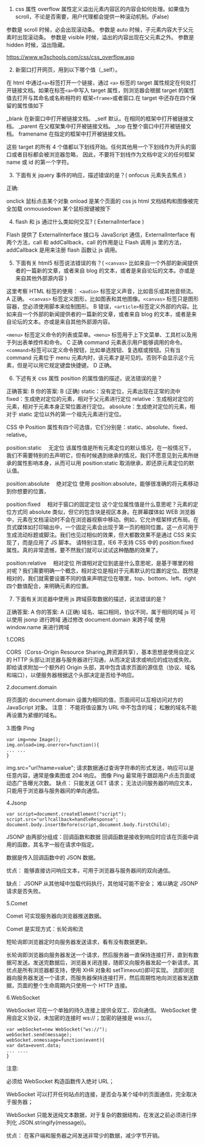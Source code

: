 1. css 属性 overflow 属性定义溢出元素内容区的内容会如何处理。如果值为 scroll，不论是否需要，用户代理都会提供一种滚动机制。(False)

参数是 scroll 时候，必会出现滚动条。
参数是 auto 时候，子元素内容大于父元素时出现滚动条。
参数是 visible 时候，溢出的内容出现在父元素之外。
参数是 hidden 时候，溢出隐藏。

https://www.w3schools.com/css/css_overflow.asp

2. 新窗口打开网页，用到以下哪个值（\_self）。

在 html 中通过`<a>`标签打开一个链接，通过 `<a>` 标签的 target 属性规定在何处打开链接文档。如果在标签`<a>`中写入 target 属性，则浏览器会根据 target 的属性值去打开与其命名或名称相符的 框架`<frame>`或者窗口.在 target 中还存在四个保留的属性值如下

\_blank 在新窗口中打开被链接文档。
\_self 默认。在相同的框架中打开被链接文档。
\_parent 在父框架集中打开被链接文档。
\_top 在整个窗口中打开被链接文档。
framename 在指定的框架中打开被链接文档。

这些 target 的所有 4 个值都以下划线开始。任何其他用一个下划线作为开头的窗口或者目标都会被浏览器忽略，
因此，不要将下划线作为文档中定义的任何框架 name 或 id 的第一个字符。

3. 下面有关 jquery 事件的响应，描述错误的是？(
   onfocus 元素失去焦点
   )

正确:

onclick 鼠标点击某个对象
onload 是某个页面的 css js html 文档结构和图像被完全加载
onmousedown 某个鼠标按键被按下

4. flash 和 js 通过什么类如何交互? (
   ExternalInterface
   )

Flash 提供了 ExternalInterface 接口与 JavaScript 通信，ExternalInterface 有两个方法，call 和 addCallback，call 的作用是让 Flash 调用 js 里的方法，addCallback 是用来注册 flash 函数让 js 调用。

5. 下面有关 html5 标签说法错误的有？(
   `<canvas>` 比如来自一个外部的新闻提供者的一篇新的文章，或者来自 blog 的文本，或者是来自论坛的文本。亦或是来自其他外部源内容
   )

这里考察 HTML 标签的使用：
`<audio>` 标签定义声音，比如音乐或其他音频流。 A 正确。
`<canvas>` 标签定义图形，比如图表和其他图像。`<canvas>` 标签只是图形容器，您必须使用脚本来绘制图形。 B 错误，`<article>`标签定义外部的内容。比如来自一个外部的新闻提供者的一篇新的文章，或者来自 blog 的文本，或者是来自论坛的文本。亦或是来自其他外部源内容。

`<menu>` 标签定义命令的列表或菜单。`<menu>` 标签用于上下文菜单、工具栏以及用于列出表单控件和命令。 C 正确
command 元素表示用户能够调用的命令。`<command>`标签可以定义命令按钮，比如单选按钮、复选框或按钮。只有当 command 元素位于 menu 元素内时，该元素才是可见的。否则不会显示这个元素，但是可以用它规定键盘快捷键。 D 正确。

6. 下述有关 css 属性 position 的属性值的描述，说法错误的是？

正确答案: B 你的答案: B (正确)
static：没有定位，元素出现在正常的流中
fixed：生成绝对定位的元素，相对于父元素进行定位
relative：生成相对定位的元素，相对于元素本身正常位置进行定位。
absolute：生成绝对定位的元素，相对于 static 定位以外的第一个祖先元素进行定位。

CSS 中 Position 属性有四个可选值，它们分别是：static、absolute、fixed、relative。

position:static 　无定位
该属性值是所有元素定位的默认情况，在一般情况下，我们不需要特别的去声明它，但有时候遇到继承的情况，我们不愿意见到元素所继承的属性影响本身，从而可以用 position:static 取消继承，即还原元素定位的默认值。

position:absolute 　绝对定位
使用 position:absolute，能够很准确的将元素移动到你想要的位置，

position:fixed 　相对于窗口的固定定位
这个定位属性值是什么意思呢？元素的定位方式同 absolute 类似，但它的包含块是视区本身。在屏幕媒体如 WEB 浏览器中，元素在文档滚动时不会在浏览器视察中移动。例如，它允许框架样式布局。在页式媒体如打印输出中，一个固定元素会出现于第一页的相同位置。这一点可用于生成流动标题或脚注。我们也见过相似的效果，但大都数效果不是通过 CSS 来实现了，而是应用了 JS 脚本。
请特别注意，IE6 不支持 CSS 中的 position:fixed 属性。真的非常遗憾，要不然我们就可以试试这种酷酷的效果了。

position:relative 　相对定位
所谓相对定位到底是什么意思呢，是基于哪里的相对呢？我们需要明确一个概念，相对定位是相对于元素默认的位置的定位。既然是相对的，我们就需要设置不同的值来声明定位在哪里，top、bottom、left、right 四个数值配合，来明确元素的位置。

7. 下面有关浏览器中使用 js 跨域获取数据的描述，说法错误的是？

正确答案: A 你的答案: A (正确)
域名、端口相同，协议不同，属于相同的域
js 可以使用 jsonp 进行跨域
通过修改 document.domain 来跨子域
使用 window.name 来进行跨域

1.CORS

CORS（Corss-Origin Resource Sharing,跨资源共享），基本思想是使用自定义的 HTTP 头部让浏览器与服务器进行沟通，从而决定请求或响应的成功或失败。即给请求附加一个额外的 Origin 头部，其中包含请求页面的源信息（协议、域名和端口），以便服务器根据这个头部决定是否给予响应。

2.document.domain

将页面的 document.domain 设置为相同的值，页面间可以互相访问对方的 JavaScript 对象。
注意：
不能将值设置为 URL 中不包含的域；
松散的域名不能再设置为紧绷的域名。

3.图像 Ping

```
var img=new Image();
img.onload=img.onerror=function(){
... ...
}
```

img.src="url?name=value";
请求数据通过查询字符串的形式发送，响应可以是任意内容，通常是像素图或 204 响应。
图像 Ping 最常用于跟踪用户点击页面或动态广告曝光次数。
缺点：
只能发送 GET 请求；
无法访问服务器的响应文本，只能用于浏览器与服务器间的单向通信。

4.Jsonp

```
var script=document.createElement("script");
script.src="url?callback=handleResponse";
document.body.insertBefore(script,document.body.firstChild);
```

JSONP 由两部分组成：回调函数和数据
回调函数是接收到响应时应该在页面中调用的函数，其名字一般在请求中指定。

数据是传入回调函数中的 JSON 数据。

优点：
能够直接访问响应文本，可用于浏览器与服务器间的双向通信。

缺点：
JSONP 从其他域中加载代码执行，其他域可能不安全；
难以确定 JSONP 请求是否失败。

5.Comet

Comet 可实现服务器向浏览器推送数据。

Comet 是实现方式：长轮询和流

短轮询即浏览器定时向服务器发送请求，看有没有数据更新。

长轮询即浏览器向服务器发送一个请求，然后服务器一直保持连接打开，直到有数据可发送。发送完数据后，浏览器关闭连接，随即又向服务器发起一个新请求。其优点是所有浏览器都支持，使用 XHR 对象和 setTimeout()即可实现。
流即浏览器向服务器发送一个请求，而服务器保持连接打开，然后周期性地向浏览器发送数据，页面的整个生命周期内只使用一个 HTTP 连接。

6.WebSocket

WebSocket 可在一个单独的持久连接上提供全双工、双向通信。
WebSocket 使用自定义协议，未加密的连接时 ws://；加密的链接是 wss://。

```
var webSocket=new WebSocket("ws://");
webSocket.send(message);
webSocket.onmessage=function(event){
var data=event.data;
... ....
}
```

注意:

必须给 WebSocket 构造函数传入绝对 URL；

WebSocket 可以打开任何站点的连接，是否会与某个域中的页面通信，完全取决于服务器；

WebSocket 只能发送纯文本数据，对于复杂的数据结构，在发送之前必须进行序列化 JSON.stringify(message))。

优点：
在客户端和服务器之间发送非常少的数据，减少字节开销。
